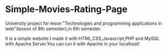# Simple-Movies-Rating-Page
University project for leson "Technologies and programming applications in web"(lesson of 8th semester),in 6th semester.

It is a simple website.I made it with HTML,CSS,Javascript,PHP and MySQL with Apache Server.You can run it with Apache in your localhost!
